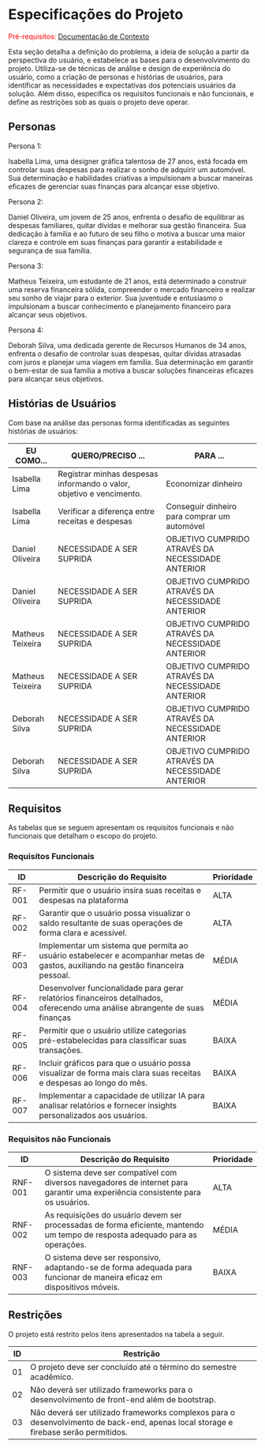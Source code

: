 # Especificações do Projeto

<span style="color:red">Pré-requisitos: <a href="1-Documentação de Contexto.md"> Documentação de Contexto</a></span>

Esta seção detalha a definição do problema, a ideia de solução a partir da perspectiva do usuário, e estabelece as bases para o desenvolvimento do projeto. Utiliza-se de técnicas de análise e design de experiência do usuário, como a criação de personas e histórias de usuários, para identificar as necessidades e expectativas dos potenciais usuários da solução. Além disso, especifica os requisitos funcionais e não funcionais, e define as restrições sob as quais o projeto deve operar.

## Personas

Persona 1:

Isabella Lima, uma designer gráfica talentosa de 27 anos, está focada em controlar suas despesas para realizar o sonho de adquirir um automóvel. Sua determinação e habilidades criativas a impulsionam a buscar maneiras eficazes de gerenciar suas finanças para alcançar esse objetivo.

Persona 2:

Daniel Oliveira, um jovem de 25 anos, enfrenta o desafio de equilibrar as despesas familiares, quitar dívidas e melhorar sua gestão financeira. Sua dedicação à família e ao futuro de seu filho o motiva a buscar uma maior clareza e controle em suas finanças para garantir a estabilidade e segurança de sua família.

Persona 3:

Matheus Teixeira, um estudante de 21 anos, está determinado a construir uma reserva financeira sólida, compreender o mercado financeiro e realizar seu sonho de viajar para o exterior. Sua juventude e entusiasmo o impulsionam a buscar conhecimento e planejamento financeiro para alcançar seus objetivos.

Persona 4:

Deborah Silva, uma dedicada gerente de Recursos Humanos de 34 anos, enfrenta o desafio de controlar suas despesas, quitar dívidas atrasadas com juros e planejar uma viagem em família. Sua determinação em garantir o bem-estar de sua família a motiva a buscar soluções financeiras eficazes para alcançar seus objetivos.

## Histórias de Usuários

Com base na análise das personas forma identificadas as seguintes histórias de usuários:

|EU COMO... | QUERO/PRECISO ...  |PARA ...                |
|--------------------|------------------------------------|----------------------------------------|
|Isabella Lima| Registrar minhas despesas informando o valor, objetivo e vencimento.          | Economizar dinheiro                          |
|Isabella Lima| Verificar a diferença entre receitas e despesas                               | Conseguir dinheiro para comprar um automóvel |
|Daniel Oliveira| NECESSIDADE A SER SUPRIDA                               | OBJETIVO CUMPRIDO ATRAVÉS DA NECESSIDADE ANTERIOR |
|Daniel Oliveira| NECESSIDADE A SER SUPRIDA                               | OBJETIVO CUMPRIDO ATRAVÉS DA NECESSIDADE ANTERIOR |
|Matheus Teixeira| NECESSIDADE A SER SUPRIDA                               | OBJETIVO CUMPRIDO ATRAVÉS DA NECESSIDADE ANTERIOR |
|Matheus Teixeira| NECESSIDADE A SER SUPRIDA                               | OBJETIVO CUMPRIDO ATRAVÉS DA NECESSIDADE ANTERIOR |
|Deborah Silva| NECESSIDADE A SER SUPRIDA                               | OBJETIVO CUMPRIDO ATRAVÉS DA NECESSIDADE ANTERIOR |
|Deborah Silva| NECESSIDADE A SER SUPRIDA                               | OBJETIVO CUMPRIDO ATRAVÉS DA NECESSIDADE ANTERIOR |



## Requisitos

As tabelas que se seguem apresentam os requisitos funcionais e não funcionais que detalham o escopo do projeto.

### Requisitos Funcionais

|  ID  |                                                   Descrição do Requisito                                                          | Prioridade |
|------|-----------------------------------------------------------------------------------------------------------------------------------|------------|
|RF-001| Permitir que o usuário insira suas receitas e despesas na plataforma                                                              |    ALTA    | 
|RF-002| Garantir que o usuário possa visualizar o saldo resultante de suas operações de forma clara e acessível.                          |    ALTA    | 
|RF-003| Implementar um sistema que permita ao usuário estabelecer e acompanhar metas de gastos, auxiliando na gestão financeira pessoal.  |    MÉDIA   |
|RF-004| Desenvolver funcionalidade para gerar relatórios financeiros detalhados, oferecendo uma análise abrangente de suas finanças       |    MÉDIA   |
|RF-005| Permitir que o usuário utilize categorias pré-estabelecidas para classificar suas transações.                                     |    BAIXA   |
|RF-006| Incluir gráficos para que o usuário possa visualizar de forma mais clara suas receitas e despesas ao longo do mês.                |    BAIXA   |
|RF-007| Implementar a capacidade de utilizar IA para analisar relatórios e fornecer insights personalizados aos usuários.                 |    BAIXA   |


### Requisitos não Funcionais

|ID     | Descrição do Requisito  |Prioridade |
|-------|-------------------------------------------------------------------------------------------------------------------------------|-------|
|RNF-001| O sistema deve ser compatível com diversos navegadores de internet para garantir uma experiência consistente para os usuários.| ALTA  | 
|RNF-002| As requisições do usuário devem ser processadas de forma eficiente, mantendo um tempo de resposta adequado para as operações. | MÉDIA | 
|RNF-003| O sistema deve ser responsivo, adaptando-se de forma adequada para funcionar de maneira eficaz em dispositivos móveis.        | BAIXA | 

## Restrições

O projeto está restrito pelos itens apresentados na tabela a seguir.

|ID| Restrição                                             |
|--|-------------------------------------------------------|
|01| O projeto deve ser concluído até o término do semestre acadêmico. |
|02| Não deverá ser utilizado frameworks para o desenvolvimento de front-end além de bootstrap. |
|03| Não deverá ser utilizado frameworks complexos para o desenvolvimento de back-end, apenas local storage e firebase serão permitidos. |

